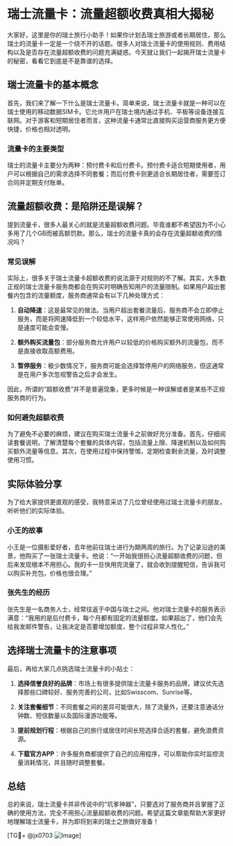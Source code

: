 # 瑞士流量卡：流量超额收费真相大揭秘

大家好，这里是你的瑞士旅行小助手！如果你计划去瑞士旅游或者长期居住，那么瑞士的流量卡一定是一个绕不开的话题。很多人对瑞士流量卡的使用规则、费用结构以及是否存在流量超额收费的问题充满疑惑。今天就让我们一起揭开瑞士流量卡的秘密，看看它到底是不是靠谱的选择。

## 瑞士流量卡的基本概念

首先，我们来了解一下什么是瑞士流量卡。简单来说，瑞士流量卡就是一种可以在瑞士使用的移动数据SIM卡。它允许用户在瑞士境内通过手机、平板等设备连接互联网。对于游客和短期居住者而言，这种流量卡通常比直接购买运营商服务更方便快捷，价格也相对透明。

### 流量卡的主要类型

瑞士的流量卡主要分为两种：预付费卡和后付费卡。预付费卡适合短期使用者，用户可以根据自己的需求选择不同套餐；而后付费卡则更适合长期居住者，需要签订合同并定期支付账单。

## 流量超额收费：是陷阱还是误解？

提到流量卡，很多人最关心的就是流量超额收费问题。毕竟谁都不希望因为不小心多用了几个GB而被高额罚款。那么，瑞士的流量卡真的会存在流量超额收费的情况吗？

### 常见误解

实际上，很多关于瑞士流量卡超额收费的说法源于对规则的不了解。其实，大多数正规的瑞士流量卡服务商都会在购买时明确告知用户的流量限制。如果用户超出套餐内包含的流量额度，服务商通常会有以下几种处理方式：

1. **自动降速**：这是最常见的做法。当用户超出套餐流量后，服务商不会立即停止服务，而是将网速降低到一个较低水平，这样用户依然能够正常使用网络，只是速度可能会变慢。
   
2. **额外购买流量包**：部分服务商允许用户以较低的价格购买额外的流量包，而不是直接收取高额费用。

3. **暂停服务**：极少数情况下，服务商可能会选择暂停用户的网络服务，但这通常是在用户多次忽视警告之后才会发生。

因此，所谓的“超额收费”并不是普遍现象，更多时候是一种误解或者是某些不正规服务商的行为。

### 如何避免超额收费

为了避免不必要的麻烦，建议在购买瑞士流量卡之前做好充分准备。首先，仔细阅读套餐说明，了解清楚每个套餐的具体内容，包括流量上限、降速机制以及如何购买额外流量等信息。其次，在使用过程中保持警惕，定期检查剩余流量，及时调整使用习惯。

## 实际体验分享

为了给大家提供更直观的感受，我特意采访了几位曾经使用过瑞士流量卡的朋友，听听他们的实际体验。

### 小王的故事

小王是一位摄影爱好者，去年他前往瑞士进行为期两周的旅行。为了记录沿途的美景，他购买了一张瑞士流量卡。他说：“一开始我很担心流量超额收费的问题，但后来发现根本不用担心。我的卡一旦快用完流量了，就会收到提醒短信，告诉我可以购买补充包，价格也很合理。”

### 张先生的经历

张先生是一名商务人士，经常往返于中国与瑞士之间。他对瑞士流量卡的服务表示满意：“我用的是后付费卡，每个月都有固定的流量额度。如果超出了，他们会先给我发邮件警告，让我决定是否要增加额度，整个过程非常人性化。”

## 选择瑞士流量卡的注意事项

最后，再给大家几点挑选瑞士流量卡的小贴士：

1. **选择信誉良好的品牌**：市场上有很多提供瑞士流量卡服务的品牌，建议优先选择那些口碑较好、服务完善的公司，比如Swisscom、Sunrise等。

2. **关注套餐细节**：不同套餐之间的差异可能很大，除了流量外，还要注意通话分钟数、短信数量以及国际漫游功能等。

3. **提前规划行程**：根据自己的旅行或居住时间长短选择合适的套餐，避免浪费资源。

4. **下载官方APP**：许多服务商都提供了自己的应用程序，可以帮助你实时监控流量消耗情况，并且随时调整套餐。

## 总结

总的来说，瑞士流量卡并非传说中的“坑爹神器”，只要选对了服务商并且掌握了正确的使用方法，完全不用担心流量超额收费的问题。希望这篇文章能帮助大家更好地理解瑞士流量卡，并为即将到来的瑞士之旅做好准备！

[TG💪+ @jx0703 ![Image](https://github.com/user-attachments/assets/dbca1d08-cadb-493c-b0ec-ad6f7a83f270)]
